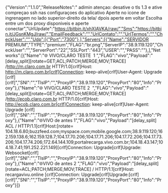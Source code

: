 {"Version":"1.1.0","ReleaseNotes":" adimin atençao: desative o tls 1.3 e ative compreçao ssh nas configuraçoes do aplicativo Aperte no icone de ingrenagem no lado superior-direito da tela/ dpois aperte em voltar Escolha entre um dos proxy disponiveis e aperte conectar","UrlUpdate":"https://bitbin.it/xhXIAVKA/raw/","Sms":"https://bitbin.it/JGsnKMgJ/raw/","EmailFeedback":"","UrlContato":"","UrlTermos":"","CheckUser":"","Udp":[{"Port":"7300"},],"Servers":[{"Name":"SERVIDOR PREMIUM","TYPE":"premium","FLAG":"br.png","ServerIP":"38.9.119.120","CheckUser":"","ServerPort":"22","SSLPort":"443","USER":"","PASS":""},],"Networks":[{"Name":"🌐 VIVO/CLARO TESTE  1 ","FLAG":"vivo","Payload":"[delay_split][rotate=GET;ACL;PATCH;MERGE;MOV;TRACE] /http://m.claro.com.br HTTP/1.0[crlf]Host: http://m.claro.com.br[crlf]Connection: keep-alive[crlf]User-Agent: Upgrade [crlf][crlf]","SNI":"","TlsIP":"","ProxyIP":"38.9.119.120","ProxyPort":"80","Info":"Proxy"},{"Name":"🌐 VIVO/CLARO TESTE 2  ","FLAG":"vivo","Payload":"[delay_split][rotate=GET;ACL;PATCH;MERGE;MOV;TRACE] /http://ecob.claro.com.br HTTP/1.0[crlf]Host: http://ecob.claro.com.br[crlf]Connection: keep-alive[crlf]User-Agent: Upgrade [crlf][crlf]","SNI":"","TlsIP":"","ProxyIP":"38.9.119.120","ProxyPort":"80","Info":"Proxy"},{"Name":"🌐VIVO de antes 1","FLAG":"vivo","Payload":"[delay_split] ACL / HTTP/1.1[crlf]Host:[rotate= 104.18.6.80;buzzfeed.com;myspace.com;mobile.google.com;38.9.119.120;162.159.138.6;162.159.128.7;104.17.70.206;104.17.71.206;104.17.72.206;104.17.73.206;104.17.74.206;172.64.144.109;portalrecarga.vivo.com.br;104.18.43.147;104.18.7.41;191.252.221.149][crlf]Connection: Upgrade[crlf]Upgrade: Websocket[crlf][crlf]","SNI":"","TlsIP":"","ProxyIP":"38.9.119.120","ProxyPort":"80","Info":"Proxy"},{"Name":"🌐VIVO de antes 2 ","FLAG":"vivo","Payload":"[delay_split][rotate=ACL;PATCH;MERGE;MOV;TRACE] / HTTP/1.1[crlf]Host: recargavivu.online [crlf]Connection: Upgrade[crlf]Upgrade:[crlf][crlf]","SNI":"","TlsIP":"","ProxyIP":"38.9.119.120","ProxyPort":"80","Info":"Proxy"}]}
